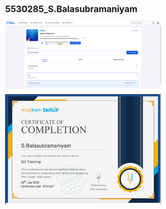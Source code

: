 # 5530285_S.Balasubramaniyam

![SDLC](https://github.com/Balasubramaniyam29/5530285_S.Balasubramaniyam/blob/main/SDLC/Completion_5530285.png?raw=true)

![GIT](https://github.com/Balasubramaniyam29/5530285_S.Balasubramaniyam/blob/main/GIT/GIT%20completion%20_%205530285.png?raw=true)

